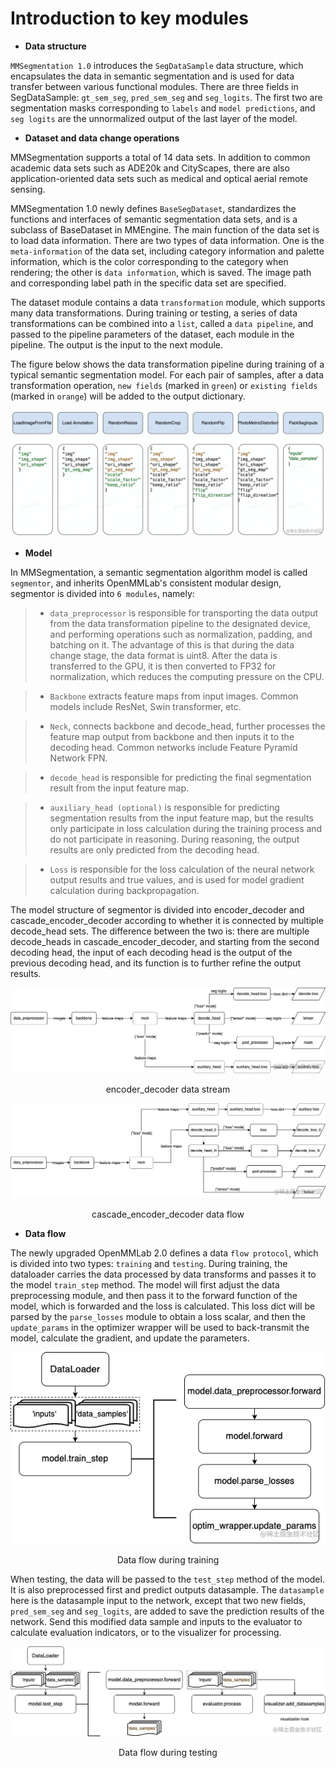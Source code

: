 # Introduction to key modules

- **Data structure**

`MMSegmentation 1.0` introduces the `SegDataSample` data structure, which encapsulates the data in semantic segmentation and is used for data transfer between various functional modules. There are three fields in SegDataSample: `gt_sem_seg`, `pred_sem_seg` and `seg_logits`. The first two are segmentation masks corresponding to `labels` and `model predictions`, and `seg logits` are the unnormalized output of the last layer of the model.

- **Dataset and data change operations**

MMSegmentation supports a total of 14 data sets. In addition to common academic data sets such as ADE20k and CityScapes, there are also application-oriented data sets such as medical and optical aerial remote sensing.

MMSegmentation 1.0 newly defines `BaseSegDataset`, standardizes the functions and interfaces of semantic segmentation data sets, and is a subclass of BaseDataset in MMEngine. The main function of the data set is to load data information. There are two types of data information. One is the `meta-information` of the data set, including category information and palette information, which is the color corresponding to the category when rendering; the other is `data information`, which is saved. The image path and corresponding label path in the specific data set are specified.

The dataset module contains a data `transformation` module, which supports many data transformations. During training or testing, a series of data transformations can be combined into a `list`, called a `data pipeline`, and passed to the pipeline parameters of the dataset, each module in the pipeline. The output is the input to the next module.

The figure below shows the data transformation pipeline during training of a typical semantic segmentation model. For each pair of samples, after a data transformation operation, `new fields` (marked in `green`) or `existing fields` (marked in `orange`) will be added to the output dictionary.

![data_trans](figures/data_transformation_pipeline.awebp)

- **Model**

In MMSegmentation, a semantic segmentation algorithm model is called `segmentor`, and inherits OpenMMLab's consistent modular design, segmentor is divided into `6 modules`, namely:

> - `data_preprocessor` is responsible for transporting the data output from the data transformation pipeline to the designated device, and performing operations such as normalization, padding, and batching on it. The advantage of this is that during the data change stage, the data format is uint8. After the data is transferred to the GPU, it is then converted to FP32 for normalization, which reduces the computing pressure on the CPU.

> - `Backbone` extracts feature maps from input images. Common models include ResNet, Swin transformer, etc.

> - `Neck`, connects backbone and decode_head, further processes the feature map output from backbone and then inputs it to the decoding head. Common networks include Feature Pyramid Network FPN.

> - `decode_head` is responsible for predicting the final segmentation result from the input feature map.

> - `auxiliary_head (optional)` is responsible for predicting segmentation results from the input feature map, but the results only participate in loss calculation during the training process and do not participate in reasoning. During reasoning, the output results are only predicted from the decoding head.

> - `Loss` is responsible for the loss calculation of the neural network output results and true values, and is used for model gradient calculation during backpropagation.

The model structure of segmentor is divided into encoder_decoder and cascade_encoder_decoder according to whether it is connected by multiple decode_head sets. The difference between the two is: there are multiple decode_heads in cascade_encoder_decoder, and starting from the second decoding head, the input of each decoding head is the output of the previous decoding head, and its function is to further refine the output results.

<p align="center">
  <img src="figures/encoder_decoder_data_stream.awebp" />
</p>

<p align="center">
  encoder_decoder data stream
</p>

<p align="center">
  <img src="figures/cascade_encoder_decoder_data_flow.awebp" />
</p>
<p align="center">
  cascade_encoder_decoder data flow
</p>

- **Data flow**

The newly upgraded OpenMMLab 2.0 defines a data `flow protocol`, which is divided into two types: `training` and `testing`. During training, the dataloader carries the data processed by data transforms and passes it to the model `train_step` method. The model will first adjust the data preprocessing module, and then pass it to the forward function of the model, which is forwarded and the loss is calculated. This loss dict will be parsed by the `parse_losses` module to obtain a loss scalar, and then the `update_params` in the optimizer wrapper will be used to back-transmit the model, calculate the gradient, and update the parameters.

<p align="center">
  <img src="figures/data_flow.awebp" />
</p>  
<p align="center">
  Data flow during training
</p>

When testing, the data will be passed to the `test_step` method of the model. It is also preprocessed first and predict outputs datasample. The `datasample` here is the datasample input to the network, except that two new fields, `pred_sem_seg` and `seg_logits`, are added to save the prediction results of the network. Send this modified data sample and inputs to the evaluator to calculate evaluation indicators, or to the visualizer for processing.

<p align="center">
  <img src="figures/data_flow_testing.awebp" />
</p>  
<p align="center">
  Data flow during testing
</p>
